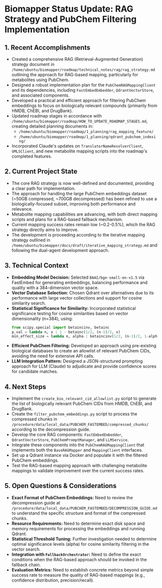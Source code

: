 # Biomapper Status Update: RAG Strategy and PubChem Filtering Implementation

## 1. Recent Accomplishments

- Created a comprehensive RAG (Retrieval-Augmented Generation) strategy document in `/home/ubuntu/biomapper/roadmap/technical_notes/rag/rag_strategy.md` outlining the approach for RAG-based mapping, particularly for metabolites using PubChem.
- Designed a robust implementation plan for the `PubChemRAGMappingClient` and its dependencies, including `FastEmbedEmbedder`, `QdrantVectorStore`, and associated components.
- Developed a practical and efficient approach for filtering PubChem embeddings to focus on biologically relevant compounds (primarily from HMDB, ChEBI, and DrugBank).
- Updated roadmap stages in accordance with `/home/ubuntu/biomapper/roadmap/HOW_TO_UPDATE_ROADMAP_STAGES.md`, creating detailed planning documents in:
  - `/home/ubuntu/biomapper/roadmap/1_planning/rag_mapping_feature/`
  - `/home/ubuntu/biomapper/roadmap/1_planning/qdrant_pubchem_indexing/`
- Incorporated Claude's updates on `TranslatorNameResolverClient`, `UMLSClient`, and new metabolite mapping scripts into the roadmap's completed features.

## 2. Current Project State

- The core RAG strategy is now well-defined and documented, providing a clear path for implementation.
- The approach for handling the large PubChem embeddings dataset (~50GB compressed, ~700GB decompressed) has been refined to use a biologically-focused subset, improving both performance and relevance.
- Metabolite mapping capabilities are advancing, with both direct mapping scripts and plans for a RAG-based fallback mechanism.
- Current mapping success rates remain low (~0.2-0.5%), which the RAG strategy directly aims to improve.
- The development is proceeding according to the iterative mapping strategy outlined in `/home/ubuntu/biomapper/docs/draft/iterative_mapping_strategy.md` and following the dual-agent development approach.

## 3. Technical Context

- **Embedding Model Decision:** Selected `BAAI/bge-small-en-v1.5` via FastEmbed for generating embeddings, balancing performance and quality with a 384-dimension vector space.
- **Vector Database Selection:** Chosen Qdrant over alternatives due to its performance with large vector collections and support for cosine similarity search.
- **Statistical Significance for Similarity:** Incorporated statistical significance testing for cosine similarities based on vector dimensionality (n=384), using:
  ```python
  from scipy.special import betaincinv, betainc
  p_val = lambda n, x : 1 - betainc(1/2, (n-1)/2, x)
  min_effect_size = lambda n, alpha : betaincinv(1/2, (n-1)/2, 1-alpha)
  ```
- **Efficient PubChem Filtering:** Developed an approach using pre-existing biological databases to create an allowlist of relevant PubChem CIDs, avoiding the need for extensive API calls.
- **LLM Integration Pattern:** Designed a JSON-structured prompting approach for LLM (Claude) to adjudicate and provide confidence scores for candidate matches.

## 4. Next Steps

- Implement the `create_bio_relevant_cid_allowlist.py` script to generate the list of biologically relevant PubChem CIDs from HMDB, ChEBI, and DrugBank.
- Create the `filter_pubchem_embeddings.py` script to process the compressed chunks in `/procedure/data/local_data/PUBCHEM_FASTEMBED/compressed_chunks/` according to the decompression guide.
- Develop the core RAG components: `FastEmbedEmbedder`, `QdrantVectorStore`, `PubChemPromptManager`, and `LLMService`.
- Integrate these components into the `PubChemRAGMappingClient` that implements both the `BaseRAGMapper` and `MappingClient` interfaces.
- Set up a Qdrant instance via Docker and populate it with the filtered PubChem embeddings.
- Test the RAG-based mapping approach with challenging metabolite mappings to validate improvement over the current success rates.

## 5. Open Questions & Considerations

- **Exact Format of PubChem Embeddings:** Need to review the decompression guide at `/procedure/data/local_data/PUBCHEM_FASTEMBED/DECOMPRESSION_GUIDE.md` to understand the specific structure and format of the compressed chunks.
- **Resource Requirements:** Need to determine exact disk space and memory requirements for processing the embeddings and running Qdrant.
- **Statistical Threshold Tuning:** Further investigation needed to determine optimal significance levels (alpha) for cosine similarity filtering in the vector search.
- **Integration with `FallbackOrchestrator`:** Need to define the exact conditions when the RAG-based approach should be invoked in the fallback chain.
- **Evaluation Metrics:** Need to establish concrete metrics beyond simple success rate to measure the quality of RAG-based mappings (e.g., confidence distribution, precision/recall).
